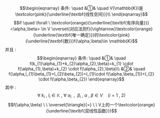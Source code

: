 $$\begin{eqnarray}
条件: \quad
&①& \quad V(\mathbb{K})是\textcolor{pink}{\underline{\textbf{线性空间}}}\\
\end{eqnarray}$$
$$if \quad \forall \ \textcolor{orange}{\underline{\textbf{有序向量}}}<\alpha,\beta> \in V \overset{对应法则f}{\rightarrow}\textcolor{orange}{\underline{\textbf{唯一确定}}}的\textcolor{pink}{\underline{\textbf{数}}}f(\alpha,\beta)\in \mathbb{K}$$
并且 :
$$\begin{eqnarray}
条件: \quad
&①& \quad f(k_{1}\alpha_{1}+k_{2}\alpha_{2},\beta)=k_{1} \cdot f(\alpha_{1},\beta)+k_{2} \cdot f(\alpha_{2},\beta)\\
&②& \quad f(\alpha,l_{1}\beta_{1}+l_{2}\beta_{2})=l_{1}\cdot f(\alpha,\beta_{1})+l_{2} \cdot f(\alpha,\beta_{2})
\end{eqnarray}$$
其中 :
$$\forall \ k_{i}\ , \ l_{i} \in \mathbb{K} \ , \ \forall \ \alpha_{i}\ \ , \ \ \beta_{i} \ , \ \alpha \ , \ \beta \in V \quad (i=1\ , \ 2 )$$
$$f(\alpha,\beta) \ \  \overset{\triangle}{=} \ \ V上的一个\textcolor{orange}{\underline{\textbf{双线性函数}}}$$